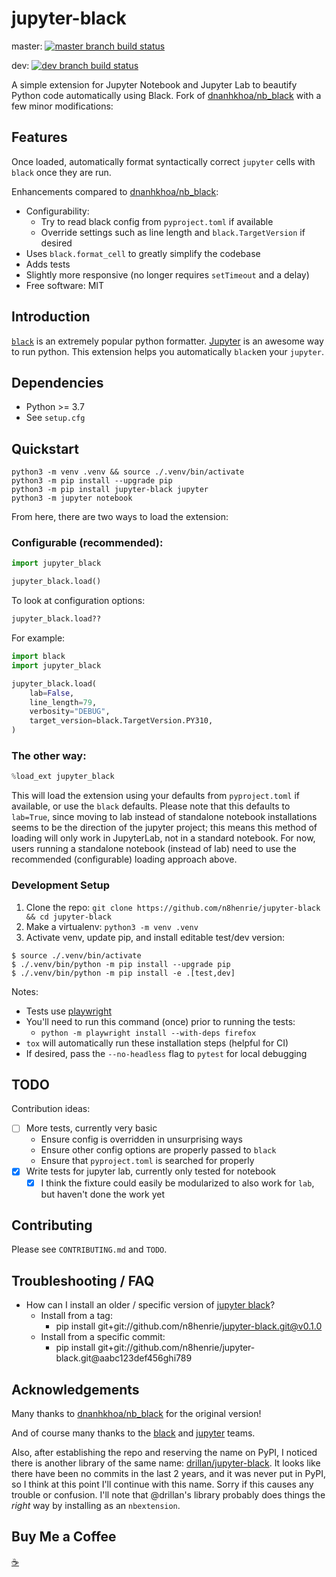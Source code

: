 # jupyter-black

master: [![master branch build status](https://github.com/n8henrie/jupyter-black/actions/workflows/python-package.yml/badge.svg?branch=master)](https://github.com/n8henrie/jupyter-black/actions/workflows/python-package.yml)

dev: [![dev branch build status](https://github.com/n8henrie/jupyter-black/actions/workflows/python-package.yml/badge.svg?branch=dev)](https://github.com/n8henrie/jupyter-black/actions/workflows/python-package.yml)

A simple extension for Jupyter Notebook and Jupyter Lab to beautify Python code
automatically using Black. Fork of
[dnanhkhoa/nb_black](https://github.com/dnanhkhoa/nb_black) with a few minor
modifications:

## Features

Once loaded, automatically format syntactically correct `jupyter` cells with
`black` once they are run.

Enhancements compared to [dnanhkhoa/nb_black](https://github.com/dnanhkhoa/nb_black):

- Configurability:
    - Try to read black config from `pyproject.toml` if available
    - Override settings such as line length and `black.TargetVersion` if
      desired
- Uses `black.format_cell` to greatly simplify the codebase
- Adds tests
- Slightly more responsive (no longer requires `setTimeout` and a delay)
- Free software: MIT

## Introduction

[`black`][black] is an extremely popular python formatter. [Jupyter][jupyter] is an
awesome way to run python. This extension helps you automatically `black`en
your `jupyter`.

## Dependencies

- Python >= 3.7
- See `setup.cfg`

## Quickstart

```
python3 -m venv .venv && source ./.venv/bin/activate
python3 -m pip install --upgrade pip
python3 -m pip install jupyter-black jupyter
python3 -m jupyter notebook
```

From here, there are two ways to load the extension:

### Configurable (recommended):

```python
import jupyter_black

jupyter_black.load()
```

To look at configuration options:

```python
jupyter_black.load??
```

For example:

```python
import black
import jupyter_black

jupyter_black.load(
    lab=False,
    line_length=79,
    verbosity="DEBUG",
    target_version=black.TargetVersion.PY310,
)
```

### The other way:

```python
%load_ext jupyter_black
```

This will load the extension using your defaults from `pyproject.toml` if
available, or use the `black` defaults. Please note that this defaults to
`lab=True`, since moving to lab instead of standalone notebook installations
seems to be the direction of the jupyter project; this means this method of
loading will only work in JupyterLab, not in a standard notebook. For now,
users running a standalone notebook (instead of lab) need to use the
recommended (configurable) loading approach above.

### Development Setup

1. Clone the repo: `git clone https://github.com/n8henrie/jupyter-black && cd
   jupyter-black`
2. Make a virtualenv: `python3 -m venv .venv`
3. Activate venv, update pip, and install editable test/dev version:

```console
$ source ./.venv/bin/activate
$ ./.venv/bin/python -m pip install --upgrade pip
$ ./.venv/bin/python -m pip install -e .[test,dev]
```

Notes:

- Tests use [playwright][playwright]
- You'll need to run this command (once) prior to running the tests:
    - `python -m playwright install --with-deps firefox`
- `tox` will automatically run these installation steps (helpful for CI)
- If desired, pass the `--no-headless` flag to `pytest` for local debugging

## TODO

Contribution ideas:

- [ ] More tests, currently very basic
    - Ensure config is overridden in unsurprising ways
    - Ensure other config options are properly passed to `black`
    - Ensure that `pyproject.toml` is searched for properly
- [x] Write tests for jupyter lab, currently only tested for notebook
    - [x] I think the fixture could easily be modularized to also work for `lab`,
      but haven't done the work yet

## Contributing

Please see `CONTRIBUTING.md` and `TODO`.

## Troubleshooting / FAQ

- How can I install an older / specific version of [jupyter black](jupyter-black)?
    - Install from a tag:
        - pip install git+git://github.com/n8henrie/jupyter-black.git@v0.1.0
    - Install from a specific commit:
        - pip install git+git://github.com/n8henrie/jupyter-black.git@aabc123def456ghi789


[black]: https://github.com/psf/black
[jupyter]: https://jupyter.org/
[playwright]: https://playwright.dev/python/


## Acknowledgements

Many thanks to [dnanhkhoa/nb_black](https://github.com/dnanhkhoa/nb_black) for
the original version!

And of course many thanks to the [black][black] and [jupyter][jupyter] teams.

Also, after establishing the repo and reserving the name on PyPI, I noticed
there is another library of the same name:
[drillan/jupyter-black](https://github.com/drillan/jupyter-black). It looks
like there have been no commits in the last 2 years, and it was never put in
PyPI, so I think at this point I'll continue with this name. Sorry if this
causes any trouble or confusion. I'll note that @drillan's library probably
does things the *right* way by installing as an `nbextension`.

## Buy Me a Coffee

[☕️](https://n8henrie.com/donate)
